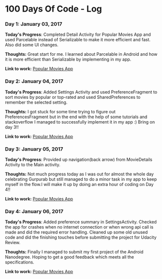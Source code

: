 # 100 Days Of Code - Log

### Day 1: January 03, 2017
<!--##### (delete me or comment me out) --> 

**Today's Progress**: Completed Detail Activity for Popular Movies App and used Parcelable instead of Serializable to make it more efficient and fast. Also did some UI changes.

**Thoughts:** Great start for me. I learned about Parcelable in Android and how it is more efficient than Serializable by implementing in my app.

**Link to work:** [Popular Movies App](https://github.com/ansh94/PopularMovies) 

### Day 2: January 04, 2017

**Today's Progress**: Added Settings Activity and used PreferenceFragment to sort movies by popular or top-rated and used SharedPreferences to remember the selected setting.

**Thoughts:** I got stuck for some time trying to figure out PreferencesFragment but in the end with the help of some tutorials and stackoverflow I managed to successfully implement it in my app :) Bring on day 3!!

**Link to work:** [Popular Movies App](https://github.com/ansh94/PopularMovies) 


### Day 3: January 05, 2017

**Today's Progress**: Provided up navigation(back arrow) from MovieDetails Activity to the Main activity.

**Thoughts:** Not much progress today as I was out for almost the whole day celebrating Gurpurab but still managed to do a minor task in my app to keep myself in the flow.I will make it up by doing an extra hour of coding on Day 4!!

**Link to work:** [Popular Movies App](https://github.com/ansh94/PopularMovies)

### Day 4: January 06, 2017

**Today's Progress**: Added preference summary in SettingsActivity. Checked the app for crashes when no internet connection or when wrong api call is made and did the required error handling. Cleaned up some old unused code and did the finishing touches before submitting the project for Udacity Review.

**Thoughts:** Finally I managed to submit my first project of the Android Nanodegree. Hoping to get a good feedback which meets all the specifications.

**Link to work:** [Popular Movies App](https://github.com/ansh94/PopularMovies)
<!--
### Day 0: February 30, 2016 (Example 2)
##### (delete me or comment me out)

**Today's Progress**: Fixed CSS, worked on canvas functionality for the app.

**Thoughts**: I really struggled with CSS, but, overall, I feel like I am slowly getting better at it. Canvas is still new for me, but I managed to figure out some basic functionality.

**Link(s) to work**: [Calculator App](http://www.example.com)


### Day 1: June 27, Monday

**Today's Progress**: I've gone through many exercises on FreeCodeCamp.

**Thoughts** I've recently started coding, and it's a great feeling when I finally solve an algorithm challenge after a lot of attempts and hours spent.

**Link(s) to work**
1. [Find the Longest Word in a String](https://www.freecodecamp.com/challenges/find-the-longest-word-in-a-string)
2. [Title Case a Sentence](https://www.freecodecamp.com/challenges/title-case-a-sentence)
-->
